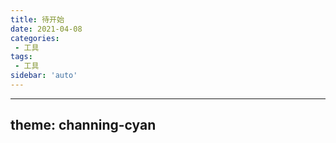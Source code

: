 ```yaml
---
title: 待开始
date: 2021-04-08
categories:
 - 工具
tags:
 - 工具
sidebar: 'auto'
---
```

---
theme: channing-cyan
---
